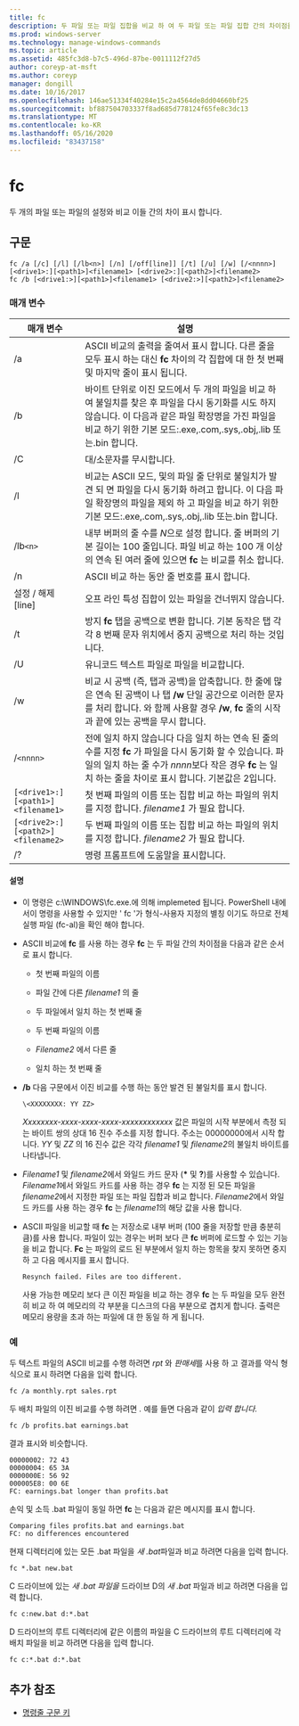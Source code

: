 ```yaml
---
title: fc
description: 두 파일 또는 파일 집합을 비교 하 여 두 파일 또는 파일 집합 간의 차이점을 표시 하는 fc 명령에 대 한 참조 항목입니다.
ms.prod: windows-server
ms.technology: manage-windows-commands
ms.topic: article
ms.assetid: 485fc3d8-b7c5-496d-87be-0011112f27d5
author: coreyp-at-msft
ms.author: coreyp
manager: dongill
ms.date: 10/16/2017
ms.openlocfilehash: 146ae51334f40284e15c2a4564de8dd04660bf25
ms.sourcegitcommit: bf887504703337f8ad685d778124f65fe8c3dc13
ms.translationtype: MT
ms.contentlocale: ko-KR
ms.lasthandoff: 05/16/2020
ms.locfileid: "83437158"
---
```

# <a name="fc"></a>fc

두 개의 파일 또는 파일의 설정와 비교 이들 간의 차이 표시 합니다.

## <a name="syntax"></a>구문

```
fc /a [/c] [/l] [/lb<n>] [/n] [/off[line]] [/t] [/u] [/w] [/<nnnn>] [<drive1>:][<path1>]<filename1> [<drive2>:][<path2>]<filename2>
fc /b [<drive1:>][<path1>]<filename1> [<drive2:>][<path2>]<filename2>
```

### <a name="parameters"></a>매개 변수

| 매개 변수 | 설명 |
| --------- | ----------- |
| /a | ASCII 비교의 출력을 줄여서 표시 합니다. 다른 줄을 모두 표시 하는 대신 **fc** 차이의 각 집합에 대 한 첫 번째 및 마지막 줄이 표시 됩니다. |
| /b | 바이트 단위로 이진 모드에서 두 개의 파일을 비교 하 여 불일치를 찾은 후 파일을 다시 동기화를 시도 하지 않습니다. 이 다음과 같은 파일 확장명을 가진 파일을 비교 하기 위한 기본 모드:.exe,.com,.sys,.obj,.lib 또는.bin 합니다. |
| /C | 대/소문자를 무시합니다. |
| /l | 비교는 ASCII 모드, 및의 파일 줄 단위로 불일치가 발견 되 면 파일을 다시 동기화 하려고 합니다. 이 다음 파일 확장명의 파일을 제외 하 고 파일을 비교 하기 위한 기본 모드:.exe,.com,.sys,.obj,.lib 또는.bin 합니다. |
| /lb`<n>` | 내부 버퍼의 줄 수를 *N*으로 설정 합니다. 줄 버퍼의 기본 길이는 100 줄입니다. 파일 비교 하는 100 개 이상의 연속 된 여러 줄에 있으면 **fc** 는 비교를 취소 합니다. |
| /n | ASCII 비교 하는 동안 줄 번호를 표시 합니다. |
| 설정 / 해제 [line] | 오프 라인 특성 집합이 있는 파일을 건너뛰지 않습니다. |
| /t | 방지 **fc** 탭을 공백으로 변환 합니다. 기본 동작은 탭 각각 8 번째 문자 위치에서 중지 공백으로 처리 하는 것입니다. |
| /U | 유니코드 텍스트 파일로 파일을 비교합니다. |
| /w | 비교 시 공백 (즉, 탭과 공백)을 압축합니다. 한 줄에 많은 연속 된 공백이 나 탭 **/w** 단일 공간으로 이러한 문자를 처리 합니다. 와 함께 사용할 경우 **/w**, **fc** 줄의 시작과 끝에 있는 공백을 무시 합니다. |
| /`<nnnn>` | 전에 일치 하지 않습니다 다음 일치 하는 연속 된 줄의 수를 지정 **fc** 가 파일을 다시 동기화 할 수 있습니다. 파일의 일치 하는 줄 수가 *nnnn*보다 작은 경우 **fc** 는 일치 하는 줄을 차이로 표시 합니다. 기본값은 2입니다. |
| `[<drive1>:][<path1>]<filename1>` | 첫 번째 파일의 이름 또는 집합 비교 하는 파일의 위치를 지정 합니다. *filename1* 가 필요 합니다. |
| `[<drive2>:][<path2>]<filename2>` | 두 번째 파일의 이름 또는 집합 비교 하는 파일의 위치를 지정 합니다. *filename2* 가 필요 합니다. |
| /? | 명령 프롬프트에 도움말을 표시합니다. |

#### <a name="remarks"></a>설명

- 이 명령은 c:\WINDOWS\fc.exe.에 의해 implemeted 됩니다. PowerShell 내에서이 명령을 사용할 수 있지만 ' fc '가 형식-사용자 지정의 별칭 이기도 하므로 전체 실행 파일 (fc-al)을 확인 해야 합니다.

- ASCII 비교에 **fc** 를 사용 하는 경우 **fc** 는 두 파일 간의 차이점을 다음과 같은 순서로 표시 합니다.

  - 첫 번째 파일의 이름

  - 파일 간에 다른 *filename1* 의 줄

  - 두 파일에서 일치 하는 첫 번째 줄

  - 두 번째 파일의 이름

  - *Filename2* 에서 다른 줄

  - 일치 하는 첫 번째 줄

- **/b** 다음 구문에서 이진 비교를 수행 하는 동안 발견 된 불일치를 표시 합니다.

    `\<XXXXXXXX: YY ZZ>`

    *Xxxxxxxx-xxxx-xxxx-xxxx-xxxxxxxxxxxx* 값은 파일의 시작 부분에서 측정 되는 바이트 쌍의 상대 16 진수 주소를 지정 합니다. 주소는 00000000에서 시작 합니다. *YY* 및 *ZZ* 의 16 진수 값은 각각 *filename1* 및 *filename2*의 불일치 바이트를 나타냅니다.

- *Filename1* 및 *filename2*에서 와일드 카드 문자 (**&#42;** 및 **?**)를 사용할 수 있습니다. *Filename1*에서 와일드 카드를 사용 하는 경우 **fc** 는 지정 된 모든 파일을 *filename2*에서 지정한 파일 또는 파일 집합과 비교 합니다. *Filename2*에서 와일드 카드를 사용 하는 경우 **fc** 는 *filename1*의 해당 값을 사용 합니다.

- ASCII 파일을 비교할 때 **fc** 는 저장소로 내부 버퍼 (100 줄을 저장할 만큼 충분히 큼)를 사용 합니다. 파일이 있는 경우는 버퍼 보다 큰 **fc** 버퍼에 로드할 수 있는 기능을 비교 합니다. **Fc** 는 파일의 로드 된 부분에서 일치 하는 항목을 찾지 못하면 중지 하 고 다음 메시지를 표시 합니다.

    `Resynch failed. Files are too different.`

    사용 가능한 메모리 보다 큰 이진 파일을 비교 하는 경우 **fc** 는 두 파일을 모두 완전히 비교 하 여 메모리의 각 부분을 디스크의 다음 부분으로 겹치게 합니다. 출력은 메모리 용량을 초과 하는 파일에 대 한 동일 하 게 됩니다.

### <a name="examples"></a>예

두 텍스트 파일의 ASCII 비교를 수행 하려면 *rpt* 와 *판매세*를 사용 하 고 결과를 약식 형식으로 표시 하려면 다음을 입력 합니다.

```
fc /a monthly.rpt sales.rpt
```

두 배치 파일의 이진 비교를 수행 하려면 *.* 예를 들면 다음과 같이 *입력 합니다.*

```
fc /b profits.bat earnings.bat
```

결과 표시와 비슷합니다.

```
00000002: 72 43
00000004: 65 3A
0000000E: 56 92
000005E8: 00 6E
FC: earnings.bat longer than profits.bat
```

손익 및 소득 .bat 파일이 동일 하면 **fc** 는 다음과 같은 메시지를 표시 합니다.

```
Comparing files profits.bat and earnings.bat
FC: no differences encountered
```

현재 디렉터리에 있는 모든 .bat 파일을 *새 .bat*파일과 비교 하려면 다음을 입력 합니다.

```
fc *.bat new.bat
```

C 드라이브에 있는 *새 .bat 파일을* 드라이브 D의 *새 .bat* 파일과 비교 하려면 다음을 입력 합니다.

```
fc c:new.bat d:*.bat
```

D 드라이브의 루트 디렉터리에 같은 이름의 파일을 C 드라이브의 루트 디렉터리에 각 배치 파일을 비교 하려면 다음을 입력 합니다.

```
fc c:*.bat d:*.bat
```

## <a name="additional-references"></a>추가 참조

- [명령줄 구문 키](command-line-syntax-key.md)
